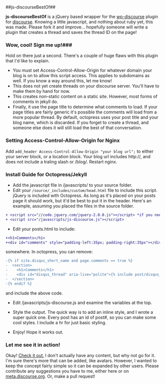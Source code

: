 ##js-discourseBestOf##

**js-discourseBestOf** is a jQuery based wrapper for the  [wp-discourse](https://github.com/discourse/wp-discourse "wp-discourse") plugin for [discourse](https://github.com/discourse/discourse). Knowing a little javascript, and nothing about ruby yet, this was made. Please fork it and improve... hopefully someone will write a plugin that creates a thread and saves the thread ID on the page!

### Wow, cool! Sign me up!###

Hold on there just a second. There's a couple of huge flaws with this plugin that I'd like to explain. 

* You must set Access-Control-Allow-Origin for whatever domain your blog is on to allow this script access. This applies to subdomains as well. If you know a way around this, let me know! 
* This does not yet create threads on your discourse server. You'll have to make them by hand for now.
* This creates non-static content on a static site. However, most forms of comments in jekyll do.
* Finally, it use the page title to determine what comments to load. If your page titles are fairly generic it's possible the comments will load from a more popular thread. By default, octopress uses your post title and your blog name, which is discarded. If you forget to create a thread, and someone else does it will still load the best of that conversation.


### Setting Access-Control-Allow-Origin for Nginx ###

Add ```add_header Access-Control-Allow-Origin "your blog url";``` to either your server block, or a location block. Your blog url includes http://, and does not include a traling slash or /blog/. Restart nginx. 

### Install Guide for Octopress/Jekyll ###

* Add the javascript file in /javascripts/ to your source folder.
* Edit your ```/source/_includes/custom/head.html```  file to include this script. jQuery is included with Octopress. As long as it's placed on your posts page it should work, but it'd be best to put it in the header. Here's an example, assuming you placed the files in the source folder. 

```diff
+ <script src="//code.jquery.com/jquery-2.0.0.js"></script> *if you need jQuery*
+ <script src="/javascripts/js-discourse.js"></script>
```

* Edit your posts.html to include:

```diff
+<h1>Comments</h1>
+<div id="comments" style="padding-left:35px; padding-right:35px"></div>
```

somewhere. In octopress, you can remove:

```diff
-{% if site.disqus_short_name and page.comments == true %}
-  <section>
-    <h1>Comments</h1>
-    <div id="disqus_thread" aria-live="polite">{% include post/disqus_thread.html %}</div>
-  </section>
-{% endif %}
```
 and include the above code.

* Edit /javascripts/js-discourse.js and examine the variables at the top.

* Style the output. The quick way is to add an inline style, and I wrote a super quick one. Every post has an id of post#, so you can make some cool styles. I include a hr for just basic styling. 

* Enjoy! Hope it works out.


### Let me see it in action! ###
Okay! [Check it out.](http://temp.trid.in:8080/blog/2013/07/01/title/) I don't actually have any content, but why not go for it. 
I'm sure there's more that can be added, like avatars. However, I wanted to keep the concept fairly simple so it can be expanded by other users. Please contribute any suggestions you have to me, either here or on [meta.discourse.org](http://meta.discourse.org/users/trident). Or, make a pull request!
